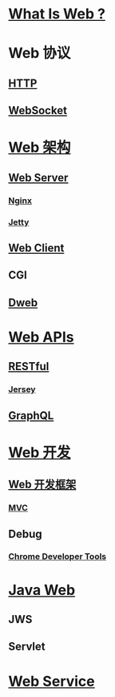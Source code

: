 
# [What Is Web ?](WhatIs.md)

# Web 协议
## [HTTP](WebProtocols/http/README.md)
## [WebSocket](WebProtocols/WebSocket/README.md)

# [Web 架构](web-arch/README.md)
## [Web Server](web-arch/web-server/README.md)
### [Nginx](https://github.com/SunnnyChan/knowledge-Sys-of-Nginx)
### [Jetty](https://github.com/SunnnyChan/sc.drill-code/tree/master/web/jetty)

## [Web Client](web-arch/Client.md)
## CGI

## [Dweb](Dweb/README.md)

# [Web APIs](WebAPIs/README.md)
## [RESTful](WebAPIs/RESTful/README.md)
### [Jersey](https://github.com/SunnnyChan/sc.drill-code/blob/master/web/jersy/)
## [GraphQL](WebAPIs/GraphQL/README.md)

# [Web 开发]()
## [Web 开发框架](WebFW/README.md)
### [MVC](web-dev/framework/MVC/README.md)

## Debug
### [Chrome Developer Tools](web-dev/debug/chrome/README.md)

# [Java Web](java-web/README.md)
## JWS
## Servlet

# [Web Service](web-Service/README.md)
